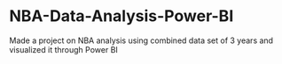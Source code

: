 # NBA-Data-Analysis-Power-BI
Made a project on NBA analysis using combined data set of 3 years and visualized it through Power BI
